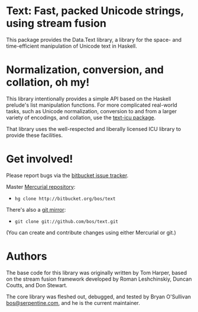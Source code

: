 # Text: Fast, packed Unicode strings, using stream fusion

This package provides the Data.Text library, a library for the space-
and time-efficient manipulation of Unicode text in Haskell.


# Normalization, conversion, and collation, oh my!

This library intentionally provides a simple API based on the
Haskell prelude's list manipulation functions.  For more complicated
real-world tasks, such as Unicode normalization, conversion to and
from a larger variety of encodings, and collation, use the [text-icu
package](http://hackage.haskell.org/cgi-bin/hackage-scripts/package/text-icu).

That library uses the well-respected and liberally licensed ICU
library to provide these facilities.


# Get involved!

Please report bugs via the
[bitbucket issue tracker](http://bitbucket.org/bos/text).

Master [Mercurial repository](http://bitbucket.org/bos/text):

* `hg clone http://bitbucket.org/bos/text`

There's also a [git mirror](http://github.com/bos/text):

* `git clone git://github.com/bos/text.git`

(You can create and contribute changes using either Mercurial or git.)


# Authors

The base code for this library was originally written by Tom Harper,
based on the stream fusion framework developed by Roman Leshchinskiy,
Duncan Coutts, and Don Stewart.

The core library was fleshed out, debugged, and tested by Bryan
O'Sullivan <bos@serpentine.com>, and he is the current maintainer.
